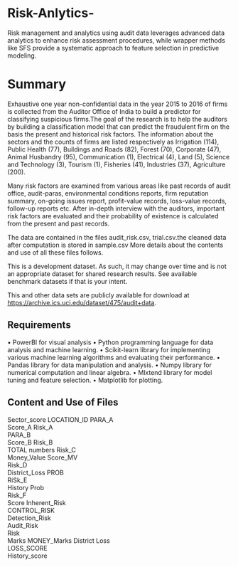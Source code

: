 # Risk-Anlytics-
Risk management and  analytics using audit data leverages advanced data analytics to enhance risk assessment procedures, while wrapper methods like SFS provide a systematic approach to feature selection in predictive modeling.

Summary
=======
Exhaustive one year non-confidential data in the year 2015 to 2016 of firms is collected from the Auditor Office of India to build a predictor for classifying suspicious firms.The goal of the research is to help the auditors by building a classification model that can predict the fraudulent firm on the basis the present and historical risk factors. The information about the sectors and the counts of firms are listed respectively as Irrigation (114), Public Health (77), Buildings and Roads (82), Forest (70), Corporate (47), Animal Husbandry (95), Communication (1), Electrical (4), Land (5), Science and Technology (3), Tourism (1), Fisheries (41), Industries (37), Agriculture (200).

Many risk factors are examined from various areas like past records of audit office, audit-paras, environmental conditions reports, firm reputation summary, on-going issues report, profit-value records, loss-value records, follow-up reports etc. After in-depth interview with the auditors, important risk factors are evaluated and their probability of existence is calculated from the present and past records.

The data are contained in the files audit_risk.csv, trial.csv.the cleaned data after computation is stored in sample.csv More details about the contents and use of all these files follows.

This is a development dataset. As such, it may change over time and is not an appropriate dataset for shared research results. See available benchmark datasets if that is your intent.

This and other data sets are publicly available for download at https://archive.ics.uci.edu/dataset/475/audit+data.

Requirements
-------------------
• PowerBI for visual analysis 
• Python programming language for data analysis and machine 
learning. 
• Scikit-learn library for implementing various machine learning 
algorithms and evaluating their performance.
• Pandas library for data manipulation and analysis. 
• Numpy library for numerical computation and linear algebra.
• Mlxtend library for model tuning and feature selection.
• Matplotlib for plotting. 

Content and Use of Files
------------------------

Sector_score
LOCATION_ID	
PARA_A	
Score_A	
Risk_A	
PARA_B	
Score_B	
Risk_B	
TOTAL	numbers	
Risk_C	
Money_Value	Score_MV	
Risk_D	
District_Loss	PROB	
RiSk_E	
History	Prob	
Risk_F	
Score	Inherent_Risk	
CONTROL_RISK	
Detection_Risk	
Audit_Risk	
Risk	
Marks	MONEY_Marks	
District	Loss	
LOSS_SCORE	
History_score





